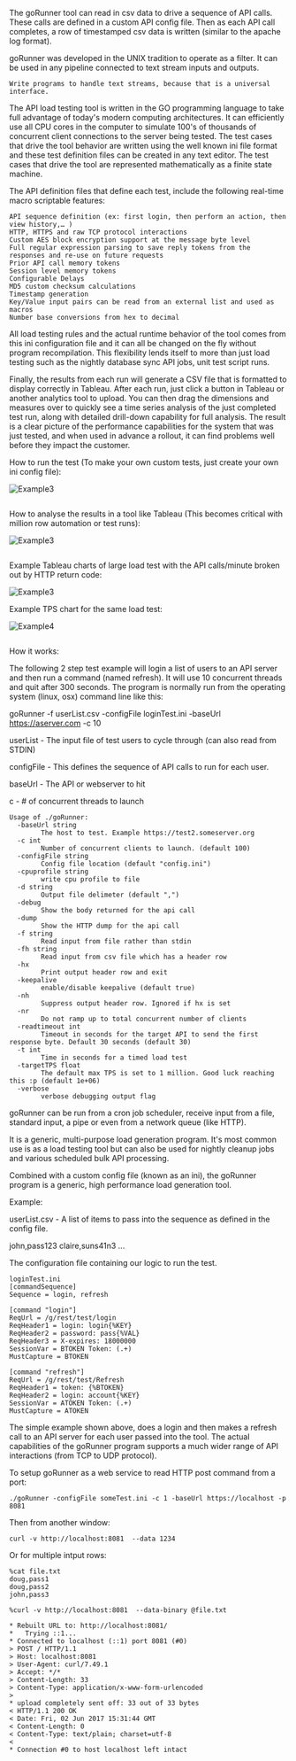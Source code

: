 The goRunner tool can read in csv data to drive a sequence of API calls. These calls are defined in a custom API config file. Then as each API call completes, a row of timestamped csv data is written (similar to the apache log format).

goRunner was developed in the UNIX tradition to operate as a filter. It can be used in any pipeline connected to text stream inputs and outputs.
```
Write programs to handle text streams, because that is a universal interface.
```

The API load testing tool is written in the GO programming language to take full advantage of today's modern computing architectures. It can efficiently use all CPU cores in the computer to simulate 100's of thousands of concurrent client connections to the server being tested. The test cases that drive the tool behavior are written using the well known ini file format and these test definition files can be created in any text editor. The test cases that drive the tool are represented mathematically as a finite state machine.

 
The API definition files that define each test, include the following real-time macro scriptable features:

``` 
API sequence definition (ex: first login, then perform an action, then view history,… )
HTTP, HTTPS and raw TCP protocol interactions
Custom AES block encryption support at the message byte level
Full regular expression parsing to save reply tokens from the responses and re-use on future requests
Prior API call memory tokens
Session level memory tokens
Configurable Delays
MD5 custom checksum calculations
Timestamp generation
Key/Value input pairs can be read from an external list and used as macros
Number base conversions from hex to decimal
```
 
All load testing rules and the actual runtime behavior of the tool comes from this ini configuration file and it can all be changed on the fly without program recompilation. This flexibility lends itself to more than just load testing such as the nightly database sync API jobs, unit test script runs.
 
Finally, the results from each run will generate a CSV file that is formatted to display correctly in Tableau. After each run, just click a button in Tableau or another analytics tool to upload. You can then drag the dimensions and measures over to quickly see a time series analysis of the just completed test run, along with detailed drill-down capability for full analysis. The result is a clear picture of the performance capabilities for the system that was just tested, and when used in advance a rollout, it can find problems well before they impact the customer.

How to run the test (To make your own custom tests, just create your own ini config file):

![Example3](https://github.com/adt-automation/goRunner/blob/master/img/goRunnerCommandLine.gif?raw=true)


```

```

How to analyse the results in a tool like Tableau (This becomes critical with million row automation or test runs):

![Example3](https://github.com/adt-automation/goRunner/blob/master/img/goRunnerTestAnalysis.gif?raw=true)



```

```
Example Tableau charts of large load test with the API calls/minute broken out by HTTP return code: 

![Example3](https://github.com/adt-automation/goRunner/blob/master/img/imageLoadTestMix.png?raw=true)




Example TPS chart for the same load test:

![Example4](https://github.com/adt-automation/goRunner/blob/master/img/imageLoadtestTPS.png?raw=true)
```

```






How it works:
 
The following 2 step test example will login a list of users to an API server and then run a command (named refresh). It will use 10 concurrent threads and quit after 300 seconds.
The program is normally run from the operating system (linux, osx) command line like this:

goRunner -f userList.csv -configFile loginTest.ini -baseUrl https://aserver.com -c 10

userList - The input file of test users to cycle through (can also read from STDIN)

configFile - This defines the sequence of API calls to run for each user.

baseUrl - The API or webserver to hit 

c - # of concurrent threads to launch

```
Usage of ./goRunner:
  -baseUrl string
    	The host to test. Example https://test2.someserver.org
  -c int
    	Number of concurrent clients to launch. (default 100)
  -configFile string
    	Config file location (default "config.ini")
  -cpuprofile string
    	write cpu profile to file
  -d string
    	Output file delimeter (default ",")
  -debug
    	Show the body returned for the api call
  -dump
    	Show the HTTP dump for the api call
  -f string
    	Read input from file rather than stdin
  -fh string
    	Read input from csv file which has a header row
  -hx
    	Print output header row and exit
  -keepalive
    	enable/disable keepalive (default true)
  -nh
    	Suppress output header row. Ignored if hx is set
  -nr
    	Do not ramp up to total concurrent number of clients
  -readtimeout int
    	Timeout in seconds for the target API to send the first response byte. Default 30 seconds (default 30)
  -t int
    	Time in seconds for a timed load test
  -targetTPS float
    	The default max TPS is set to 1 million. Good luck reaching this :p (default 1e+06)
  -verbose
    	verbose debugging output flag
```     

goRunner can be run from a cron job scheduler, receive input from a file,  standard input, a pipe or even from a network queue (like HTTP).
 
 
It is a generic, multi-purpose load generation program. It's most common use is as a load testing tool but can also be used for nightly cleanup jobs and various scheduled bulk API processing. 
 
Combined with a custom config file (known as an ini), the goRunner program is a generic, high performance load generation tool.


Example:

userList.csv  - A list of items to pass into the sequence as defined in the config file.
 
john,pass123
claire,suns41n3
...
 
 
The configuration file containing our logic to run the test.

```
loginTest.ini
[commandSequence]
Sequence = login, refresh
 
[command "login"]
ReqUrl = /g/rest/test/login
ReqHeader1 = login: login{%KEY}
ReqHeader2 = password: pass{%VAL}
ReqHeader3 = X-expires: 18000000
SessionVar = BTOKEN Token: (.+)
MustCapture = BTOKEN
 
[command "refresh"]
ReqUrl = /g/rest/test/Refresh
ReqHeader1 = token: {%BTOKEN}
ReqHeader2 = login: account{%KEY}
SessionVar = ATOKEN Token: (.+)
MustCapture = ATOKEN
```
 
The simple example shown above, does a login and then makes a refresh call to an API server for each user passed into the tool. The actual capabilities of the goRunner program supports a much wider range of API interactions (from TCP to UDP protocol).
 
To setup goRunner as a web service to read HTTP post command from a port:
```
./goRunner -configFile someTest.ini -c 1 -baseUrl https://localhost -p 8081
```
Then from another window:
```
curl -v http://localhost:8081  --data 1234
```

Or for multiple intput rows:
```
%cat file.txt
doug,pass1
doug,pass2
john,pass3

%curl -v http://localhost:8081  --data-binary @file.txt

* Rebuilt URL to: http://localhost:8081/
*   Trying ::1...
* Connected to localhost (::1) port 8081 (#0)
> POST / HTTP/1.1
> Host: localhost:8081
> User-Agent: curl/7.49.1
> Accept: */*
> Content-Length: 33
> Content-Type: application/x-www-form-urlencoded
>
* upload completely sent off: 33 out of 33 bytes
< HTTP/1.1 200 OK
< Date: Fri, 02 Jun 2017 15:31:44 GMT
< Content-Length: 0
< Content-Type: text/plain; charset=utf-8
<
* Connection #0 to host localhost left intact
```
